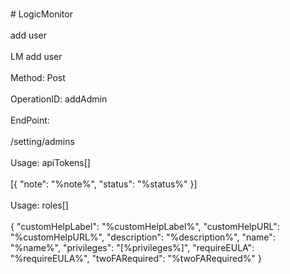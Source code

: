 <br>#     LogicMonitor</br>
<br>add user</br>
<br>LM add user</br>
<br>Method: Post</br>
<br>OperationID: addAdmin</br>
<br>EndPoint:</br>
<br>/setting/admins</br>
<br>Usage: apiTokens[]</br>
<br>[{
  "note": "%note%",
  "status": "%status%"
}]</br>
<br>Usage: roles[]</br>
<br>{
  "customHelpLabel": "%customHelpLabel%",
  "customHelpURL": "%customHelpURL%",
  "description": "%description%",
  "name": "%name%",
  "privileges": "[%privileges%]",
  "requireEULA": "%requireEULA%",
  "twoFARequired": "%twoFARequired%"
}</br>
